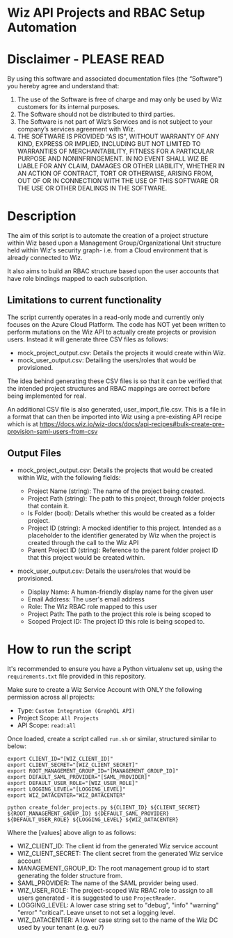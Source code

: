 # Wiz API Projects and RBAC Setup Automation

# Disclaimer - PLEASE READ

By using this software and associated documentation files (the “Software”) you hereby agree and understand that:

1. The use of the Software is free of charge and may only be used by Wiz customers for its internal purposes.
2. The Software should not be distributed to third parties.
3. The Software is not part of Wiz’s Services and is not subject to your company’s services agreement with Wiz.
4. THE SOFTWARE IS PROVIDED “AS IS”, WITHOUT WARRANTY OF ANY KIND, EXPRESS OR IMPLIED, INCLUDING BUT NOT LIMITED TO WARRANTIES OF MERCHANTABILITY, FITNESS FOR A PARTICULAR PURPOSE AND NONINFRINGEMENT. IN NO EVENT SHALL WIZ BE LIABLE FOR ANY CLAIM, DAMAGES OR OTHER LIABILITY, WHETHER IN AN ACTION OF CONTRACT, TORT OR OTHERWISE, ARISING FROM, OUT OF OR IN CONNECTION WITH THE USE OF THIS SOFTWARE OR THE USE OR OTHER DEALINGS IN THE SOFTWARE.

# Description

The aim of this script is to automate the creation of a project structure within Wiz based upon a Management Group/Organizational Unit structure held within Wiz's security graph- i.e. from a Cloud environment that is already connected to Wiz.

It also aims to build an RBAC structure based upon the user accounts that have role bindings mapped to each subscription.

## Limitations to current functionality

The script currently operates in a read-only mode and currently only focuses on the Azure Cloud Platform. The code has NOT yet been written to perform mutations on the Wiz API to actually create projects or provision users. Instead it will  generate three CSV files as follows:
* mock_project_output.csv: Details the projects it would create within Wiz.
* mock_user_output.csv: Detailing the users/roles that would be provisioned.

The idea behind generating these CSV files is so that it can be verified that the intended project structures and RBAC mappings are correct before being implemented for real.

An additional CSV file is also generated, user_import_file.csv. This is a file in a format that can then be imported into Wiz using a 
pre-existing API recipe which is at https://docs.wiz.io/wiz-docs/docs/api-recipes#bulk-create-pre-provision-saml-users-from-csv

## Output Files

* mock_project_output.csv: Details the projects that would be created within Wiz, with the following fields:
    * Project Name (string): The name of the project being created.
    * Project Path (string): The path to this project, through folder projects that contain it.
    * Is Folder (bool): Details whether this would be created as a folder project.
    * Project ID (string): A mocked identifier to this project. Intended as a placeholder to the identifier generated by Wiz when the project is created through the call to the Wiz API
    * Parent Project ID (string): Reference to the parent folder project ID that this project would be created within.

* mock_user_output.csv: Details the users/roles that would be provisioned.
    * Display Name: A human-friendly display name for the given user
    * Email Address: The user's email address
    * Role: The Wiz RBAC role mapped to this user
    * Project Path: The path to the project this role is being scoped to
    * Scoped Project ID: The project ID this role is being scoped to.


# How to run the script

It's recommended to ensure you have a Python virtualenv set up, using the `requirements.txt` file provided in this repository.

Make sure to create a Wiz Service Account with ONLY the following permission across all projects:
* Type: `Custom Integration (GraphQL API)`
* Project Scope: `All Projects`
* API Scope: `read:all`

Once loaded, create a script called `run.sh` or similar, structured similar to below:

```
export CLIENT_ID="[WIZ_CLIENT_ID]"
export CLIENT_SECRET="[WIZ_CLIENT_SECRET]"
export ROOT_MANAGEMENT_GROUP_ID="[MANAGEMENT_GROUP_ID]"
export DEFAULT_SAML_PROVIDER="[SAML_PROVIDER]"
export DEFAULT_USER_ROLE="[WIZ_USER_ROLE]"
export LOGGING_LEVEL="[LOGGING_LEVEL]"
export WIZ_DATACENTER="WIZ_DATACENTER"

python create_folder_projects.py ${CLIENT_ID} ${CLIENT_SECRET} ${ROOT_MANAGEMENT_GROUP_ID} ${DEFAULT_SAML_PROVIDER} ${DEFAULT_USER_ROLE} ${LOGGING_LEVEL} ${WIZ_DATACENTER}

```

Where the [values] above align to as follows:

* WIZ_CLIENT_ID: The client id from the generated Wiz service account
* WIZ_CLIENT_SECRET: The client secret from the generated Wiz service account
* MANAGEMENT_GROUP_ID: The root management group id to start generating the folder structure from.
* SAML_PROVIDER: The name of the SAML provider being used.
* WIZ_USER_ROLE: The project-scoped Wiz RBAC role to assign to all users generated - it is suggested to use `ProjectReader`.
* LOGGING_LEVEL: A lower case string set to "debug", "info" "warning" "error" "critical". Leave unset to not set a logging level.
* WIZ_DATACENTER: A lower case string set to the name of the Wiz DC used by your tenant (e.g. eu7)